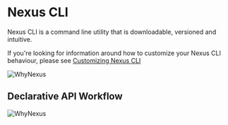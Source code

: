 # Nexus CLI

Nexus CLI is a command line utility that is downloadable, versioned and intuitive.

If you're looking for information around how to customize your Nexus CLI behaviour, please see [Customizing Nexus CLI](Customize-Nexus-CLI.md) 

![WhyNexus](.content/images/NexusCLI.png)

## Declarative API Workflow

![WhyNexus](.content/images/DeclarativeAPIWorkflow.png)
